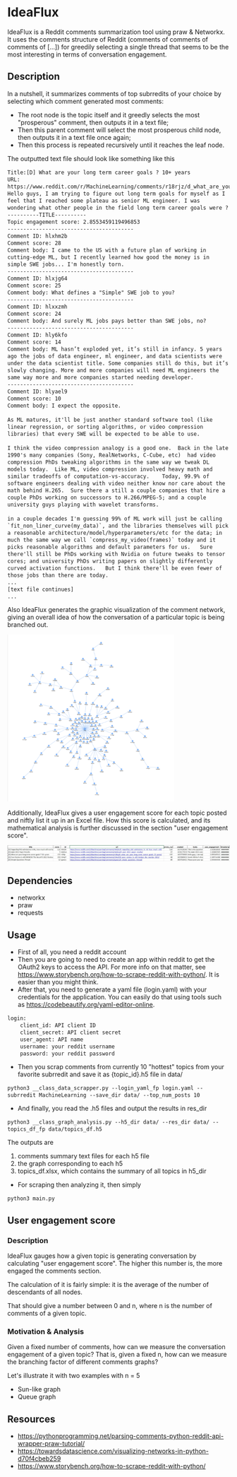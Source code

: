 # IdeaFlux
IdeaFlux is a Reddit comments summarization tool using praw & Networkx. It uses the comments structure of Reddit (comments of comments of comments of [...]) for greedily selecting a single thread that seems to be the most interesting in terms of conversation engagement. 
## Description
In a nutshell, it summarizes comments of top subrredits of your choice by selecting which comment generated most comments: 
- The root node is the topic itself and it greedly selects the most "prosperous" comment, then outputs it in a text file;
- Then this parent comment will select the most prosperous child node, then outputs it in a text file once again;
- Then this process is repeated recursively until it reaches the leaf node.

The outputted text file should look like something like this

```
Title:[D] What are your long term career goals ? 10+ years
URL: https://www.reddit.com/r/MachineLearning/comments/r18rjz/d_what_are_your_long_term_career_goals_10_years/
Hello guys, I am trying to figure out long term goals for myself as I feel that I reached some plateau as senior ML engineer. I was wondering what other people in the field long term career goals were ?
----------TITLE----------
Topic engagement score: 2.8553459119496853
----------------------------------------
Comment ID: hlxhm2b
Comment score: 28
Comment body: I came to the US with a future plan of working in cutting-edge ML, but I recently learned how good the money is in simple SWE jobs... I'm honestly torn.
----------------------------------------
Comment ID: hlxjg64
Comment score: 25
Comment body: What defines a "Simple" SWE job to you?
----------------------------------------
Comment ID: hlxxzmh
Comment score: 24
Comment body: And surely ML jobs pays better than SWE jobs, no?
----------------------------------------
Comment ID: hly6kfo
Comment score: 14
Comment body: ML hasn’t exploded yet, it’s still in infancy. 5 years ago the jobs of data engineer, ml engineer, and data scientists were under the data scientist title. Some companies still do this, but it’s slowly changing. More and more companies will need ML engineers the same way more and more companies started needing developer.
----------------------------------------
Comment ID: hlyael9
Comment score: 10
Comment body: I expect the opposite.

As ML matures, it'll be just another standard software tool (like linear regression, or sorting algorithms, or video compression libraries) that every SWE will be expected to be able to use.

I think the video compression analogy is a good one.  Back in the late 1990's many companies (Sony, RealNetworks, C-Cube, etc)  had video compression PhDs tweaking algorithms in the same way we tweak DL models today.  Like ML, video compression involved heavy math and similar tradeoffs of computation-vs-accuracy.    Today, 99.9% of software engineers dealing with video neither know nor care about the math behind H.265.  Sure there a still a couple companies that hire a couple PhDs working on successors to H.266/MPEG-5; and a couple university guys playing with wavelet transforms.

in a couple decades I'm guessing 99% of ML work will just be calling `fit_non_liner_curve(my_data)`, and the libraries themselves will pick a reasonable architecture/model/hyperparameters/etc for the data; in much the same way we call `compress_my_video(frames)` today and it picks reasonable algorithms and default parameters for us.   Sure there'll still be PhDs working with Nvidia on future tweaks to tensor cores; and university PhDs writing papers on slightly differently curved activation functions.   But I think there'll be even fewer of those jobs than there are today.
...
[text file continues]
...
```

Also IdeaFlux generates the graphic visualization of the comment network, giving an overall idea of how the conversation of a particular topic is being branched out.

<img src="https://github.com/C-opt/idea_flux/blob/master/data/r18rjz.png?raw=true" width=75% height=75%>

Additionally, IdeaFlux gives a user engagement score for each topic posted and niftly list it up in an Excel file. How this score is calculated, and its mathematical analysis is further discussed in the section "user engagement score". 

<img src="https://github.com/C-opt/idea_flux/blob/master/data/topics_df.jpg?raw=true" width=100% height=100%>

## Dependencies
- networkx
- praw
- requests
## Usage
- First of all, you need a reddit account
- Then you are going to need to create an app within reddit to get the OAuth2 keys to access the API. For more info on that matter, see https://www.storybench.org/how-to-scrape-reddit-with-python/. It is easier than you might think.
- After that, you need to generate a yaml file (login.yaml) with your credentials for the application. You can easily do that using tools such as https://codebeautify.org/yaml-editor-online. 
```
login: 
    client_id: API client ID
    client_secret: API client secret
    user_agent: API name
    username: your reddit username
    password: your reddit password
```
- Then you scrap comments from currently 10 "hottest" topics from your favorite subrredit and save it as {topic_id}.h5 file in data/ 
```
python3 __class_data_scrapper.py --login_yaml_fp login.yaml --subrredit MachineLearning --save_dir data/ --top_num_posts 10
```

- And finally, you read the .h5 files and output the results in res_dir
```
python3 __class_graph_analysis.py --h5_dir data/ --res_dir data/ --topics_df_fp data/topics_df.h5
```
The outputs are 
1. comments summary text files for each h5 file
2. the graph corresponding to each h5
3. topics_df.xlsx, which contains the summary of all topics in h5_dir
- For scraping then analyzing it, then simply
```
python3 main.py 
```
## User engagement score
### Description 
IdeaFlux gauges how a given topic is generating conversation by calculating "user engagement score". The higher this number is, the more engaged the comments section. 

The calculation of it is fairly simple: it is the average of the number of descendants of all nodes. 

That should give a number between 0 and n, where n is the number of comments of a given topic.
### Motivation & Analysis
Given a fixed number of comments, how can we measure the conversation engagement of a given topic? That is, given a fixed n, how can we measure the branching factor of different comments graphs?

Let's illustrate it with two examples with n = 5
- Sun-like graph
- Queue graph

## Resources
- https://pythonprogramming.net/parsing-comments-python-reddit-api-wrapper-praw-tutorial/
- https://towardsdatascience.com/visualizing-networks-in-python-d70f4cbeb259
- https://www.storybench.org/how-to-scrape-reddit-with-python/
